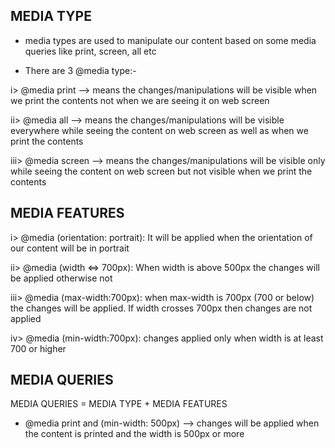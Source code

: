 MEDIA TYPE
----------

* media types are used to manipulate our content based on some media queries like print, screen, all etc

* There are 3 @media type:-

i> @media print --> means the changes/manipulations will be visible when we print the contents not when we are seeing it on web screen

ii> @media all --> means the changes/manipulations will be visible everywhere while seeing the content on web screen as well as when we print the contents 

iii> @media screen --> means the changes/manipulations will be visible only while seeing the content on web screen but not visible when we print the contents 


MEDIA FEATURES
--------------

i> @media (orientation: portrait): It will be applied when the orientation of our content will be in portrait

ii> @media (width <=> 700px): When width is above 500px the changes will be applied otherwise not

iii> @media (max-width:700px): when max-width is 700px (700 or below) the changes will be applied. If width crosses 700px then changes are not applied

iv> @media (min-width:700px): changes applied only when width is at least 700 or higher


MEDIA QUERIES
-------------

MEDIA QUERIES = MEDIA TYPE + MEDIA FEATURES

* @media print and (min-width: 500px) --> changes will be applied when the content is printed and the width is 500px or more